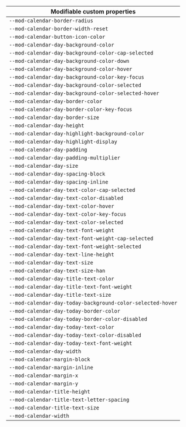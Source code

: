 | Modifiable custom properties                               |
| ---------------------------------------------------------- |
| `--mod-calendar-border-radius`                             |
| `--mod-calendar-border-width-reset`                        |
| `--mod-calendar-button-icon-color`                         |
| `--mod-calendar-day-background-color`                      |
| `--mod-calendar-day-background-color-cap-selected`         |
| `--mod-calendar-day-background-color-down`                 |
| `--mod-calendar-day-background-color-hover`                |
| `--mod-calendar-day-background-color-key-focus`            |
| `--mod-calendar-day-background-color-selected`             |
| `--mod-calendar-day-background-color-selected-hover`       |
| `--mod-calendar-day-border-color`                          |
| `--mod-calendar-day-border-color-key-focus`                |
| `--mod-calendar-day-border-size`                           |
| `--mod-calendar-day-height`                                |
| `--mod-calendar-day-highlight-background-color`            |
| `--mod-calendar-day-highlight-display`                     |
| `--mod-calendar-day-padding`                               |
| `--mod-calendar-day-padding-multiplier`                    |
| `--mod-calendar-day-size`                                  |
| `--mod-calendar-day-spacing-block`                         |
| `--mod-calendar-day-spacing-inline`                        |
| `--mod-calendar-day-text-color-cap-selected`               |
| `--mod-calendar-day-text-color-disabled`                   |
| `--mod-calendar-day-text-color-hover`                      |
| `--mod-calendar-day-text-color-key-focus`                  |
| `--mod-calendar-day-text-color-selected`                   |
| `--mod-calendar-day-text-font-weight`                      |
| `--mod-calendar-day-text-font-weight-cap-selected`         |
| `--mod-calendar-day-text-font-weight-selected`             |
| `--mod-calendar-day-text-line-height`                      |
| `--mod-calendar-day-text-size`                             |
| `--mod-calendar-day-text-size-han`                         |
| `--mod-calendar-day-title-text-color`                      |
| `--mod-calendar-day-title-text-font-weight`                |
| `--mod-calendar-day-title-text-size`                       |
| `--mod-calendar-day-today-background-color-selected-hover` |
| `--mod-calendar-day-today-border-color`                    |
| `--mod-calendar-day-today-border-color-disabled`           |
| `--mod-calendar-day-today-text-color`                      |
| `--mod-calendar-day-today-text-color-disabled`             |
| `--mod-calendar-day-today-text-font-weight`                |
| `--mod-calendar-day-width`                                 |
| `--mod-calendar-margin-block`                              |
| `--mod-calendar-margin-inline`                             |
| `--mod-calendar-margin-x`                                  |
| `--mod-calendar-margin-y`                                  |
| `--mod-calendar-title-height`                              |
| `--mod-calendar-title-text-letter-spacing`                 |
| `--mod-calendar-title-text-size`                           |
| `--mod-calendar-width`                                     |
